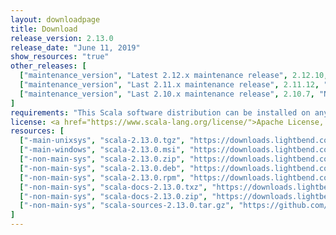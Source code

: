 ```yaml
---
layout: downloadpage
title: Download
release_version: 2.13.0
release_date: "June 11, 2019"
show_resources: "true"
other_releases: [
  ["maintenance_version", "Latest 2.12.x maintenance release", 2.12.10, "September 10, 2019"],
  ["maintenance_version", "Last 2.11.x maintenance release", 2.11.12, "November 9, 2017"],
  ["maintenance_version", "Last 2.10.x maintenance release", 2.10.7, "November 9, 2017"]
]
requirements: "This Scala software distribution can be installed on any Unix-like or Windows system. It requires Java 8 or later, available <a href='http://www.java.com/'>here</a>."
license: <a href="https://www.scala-lang.org/license/">Apache License, Version 2.0</a>
resources: [
  ["-main-unixsys", "scala-2.13.0.tgz", "https://downloads.lightbend.com/scala/2.13.0/scala-2.13.0.tgz", "macOS, Unix, Windows", "18.51M"],
  ["-main-windows", "scala-2.13.0.msi", "https://downloads.lightbend.com/scala/2.13.0/scala-2.13.0.msi", "Windows (msi installer)", "114.63M"],
  ["-non-main-sys", "scala-2.13.0.zip", "https://downloads.lightbend.com/scala/2.13.0/scala-2.13.0.zip", "macOS, Unix, Windows", "18.55M"],
  ["-non-main-sys", "scala-2.13.0.deb", "https://downloads.lightbend.com/scala/2.13.0/scala-2.13.0.deb", "Debian", "581.44M"],
  ["-non-main-sys", "scala-2.13.0.rpm", "https://downloads.lightbend.com/scala/2.13.0/scala-2.13.0.rpm", "RPM package", "115.04M"],
  ["-non-main-sys", "scala-docs-2.13.0.txz", "https://downloads.lightbend.com/scala/2.13.0/scala-docs-2.13.0.txz", "API docs", "48.47M"],
  ["-non-main-sys", "scala-docs-2.13.0.zip", "https://downloads.lightbend.com/scala/2.13.0/scala-docs-2.13.0.zip", "API docs", "99.41M"],
  ["-non-main-sys", "scala-sources-2.13.0.tar.gz", "https://github.com/scala/scala/archive/v2.13.0.tar.gz", "Sources", ""]
]
---
```

